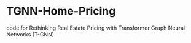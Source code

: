 # TGNN-Home-Pricing
code for Rethinking Real Estate Pricing with Transformer Graph Neural Networks (T-GNN)
